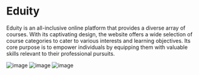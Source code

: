 # Eduity
Eduity is an all-inclusive online platform that provides a diverse array of courses. With its captivating design, the website offers a wide selection of course categories to cater to various interests and learning objectives. Its core purpose is to empower individuals by equipping them with valuable skills relevant to their professional pursuits. 

![image](https://github.com/satriapinan/Eduity/assets/99194983/75967cd5-6dcd-4775-8655-e78fd756bf5a)
![image](https://github.com/satriapinan/Eduity/assets/99194983/8f968add-2137-4f50-a6a6-cec15142bce4)
![image](https://github.com/satriapinan/Eduity/assets/99194983/16c78940-1e61-4303-ac42-fbf32b6d0a65)

